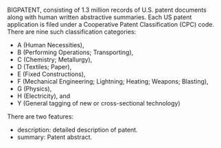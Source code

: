 BIGPATENT, consisting of 1.3 million records of U.S. patent documents along with
human written abstractive summaries. Each US patent application is filed under a
Cooperative Patent Classification (CPC) code. There are nine such classification
categories:

 - A (Human Necessities),
 - B (Performing Operations; Transporting),
 - C (Chemistry; Metallurgy),
 - D (Textiles; Paper),
 - E (Fixed Constructions),
 - F (Mechanical Engineering; Lightning; Heating; Weapons; Blasting),
 - G (Physics),
 - H (Electricity), and
 - Y (General tagging of new or cross-sectional technology)

There are two features:

 - description: detailed description of patent.
 - summary: Patent abstract.
